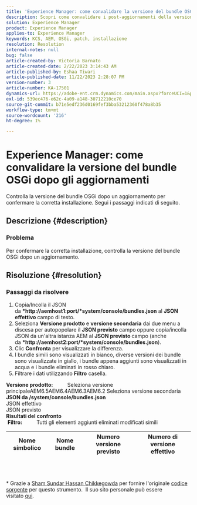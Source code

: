 ```yaml
---
title: 'Experience Manager: come convalidare la versione del bundle OSGi dopo gli aggiornamenti'
description: Scopri come convalidare i post-aggiornamenti della versione del bundle OSGi.
solution: Experience Manager
product: Experience Manager
applies-to: Experience Manager
keywords: KCS, AEM, OSGi, patch, installazione
resolution: Resolution
internal-notes: null
bug: false
article-created-by: Victoria Barnato
article-created-date: 2/22/2023 3:14:43 AM
article-published-by: Eshaa Tiwari
article-published-date: 11/22/2023 2:28:07 PM
version-number: 3
article-number: KA-17501
dynamics-url: https://adobe-ent.crm.dynamics.com/main.aspx?forceUCI=1&pagetype=entityrecord&etn=knowledgearticle&id=b247d608-5fb2-ed11-83fe-6045bd0067ea
exl-id: 539ec476-e62c-4a09-a148-30712210ce70
source-git-commit: b71e5edf236d0169fef3bba53212360f478a8b35
workflow-type: tm+mt
source-wordcount: '216'
ht-degree: 1%

---
```


# Experience Manager: come convalidare la versione del bundle OSGi dopo gli aggiornamenti


Controlla la versione del bundle OSGi dopo un aggiornamento per confermare la corretta installazione. Segui i passaggi indicati di seguito.

## Descrizione {#description}


### Problema

Per confermare la corretta installazione, controlla la versione del bundle OSGi dopo un aggiornamento.


## Risoluzione {#resolution}


### Passaggi da risolvere

1. Copia/Incolla il JSON da <b>*http://aemhost1:port/*system/console/bundles.json</b> al <b>JSON effettivo </b>campo di testo.
2. Seleziona <b>Versione prodotto </b>e <b>versione secondaria</b> dai due menu a discesa per autopopolare il <b>JSON previsto</b> campo<b> </b>oppure copia/incolla JSON da un&#39;altra istanza AEM al <b>JSON previsto </b>campo (anche da <b>*http://aemhost2:port/*system/console/bundles.json</b>).
3. Clic <b>Confronta</b> per visualizzare la differenza.
4. I bundle simili sono visualizzati in bianco, diverse versioni dei bundle sono visualizzate in giallo, i bundle appena aggiunti sono visualizzati in acqua e i bundle eliminati in rosso chiaro.
5. Filtrare i dati utilizzando <b>Filtro</b> casella.

<b>Versione prodotto:</b>          Seleziona versione principaleAEM6.5AEM6.4AEM6.3AEM6.2 Seleziona versione secondaria
<b>JSON da /system/console/bundles.json</b><br>JSON effettivo <br>JSON previsto 
 <br><b>Risultati del confronto</b><br> <b>Filtro:</b>          Tutti gli elementi aggiunti eliminati modificati simili     <br>

| Nome simbolico | Nome bundle | Numero versione previsto | Numero di versione effettivo |
| --- | --- | --- | --- |

<br> 




\* Grazie a [Sham Sundar Hassan Chikkegowda](https://www.linkedin.com/in/sham-sundar-hassan-chikkegowda-6b03a517) per fornire l&#39;originale [codice sorgente](https://github.com/Schikkeg/schikkeg.github.io/blob/master/tools/coi.html) per questo strumento.  Il suo sito personale può essere visitato [qui](https://www.aemstuff.com/).
